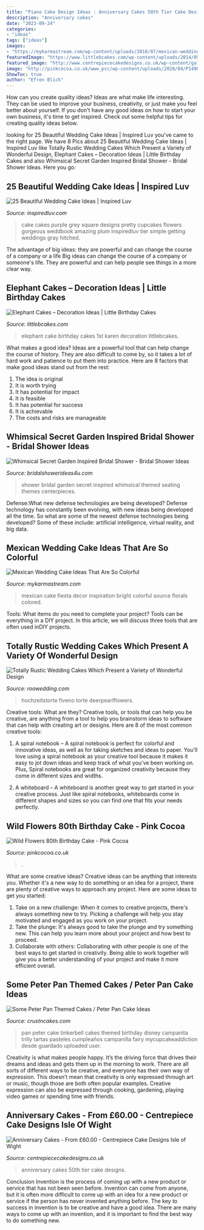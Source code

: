 ```yaml
---
title: "Piano Cake Design Ideas : Anniversary Cakes 50th Tier Cake Designs"
description: "Anniversary cakes"
date: "2023-09-24"
categories:
- "ideas"
tags: ["ideas"]
images:
- "https://mykarmastream.com/wp-content/uploads/2018/07/mexican-wedding-cake-6-.jpg"
featuredImage: "https://www.littlebcakes.com/wp-content/uploads/2014/05/Elephant-Cake-Images.jpg"
featured_image: "http://www.centrepiececakedesigns.co.uk/wp-content/gallery/anniversary/50th-2-tier.jpg"
image: "http://pinkcocoa.co.uk/www_pcc/wp-content/uploads/2020/04/P1490833a.jpg"
ShowToc: true
author: "Efren Blick"
---
```



How can you create quality ideas?
Ideas are what make life interesting. They can be used to improve your business, creativity, or just make you feel better about yourself. If you don't have any good ideas on how to start your own business, it's time to get inspired. Check out some helpful tips for creating quality ideas below.

	

		
looking for 25 Beautiful Wedding Cake Ideas | Inspired Luv you've came to the right page. We have 8 Pics about 25 Beautiful Wedding Cake Ideas | Inspired Luv like Totally Rustic Wedding Cakes Which Present a Variety of Wonderful Design, Elephant Cakes – Decoration Ideas | Little Birthday Cakes and also Whimsical Secret Garden Inspired Bridal Shower - Bridal Shower Ideas. Here you go:
		
    
## 25 Beautiful Wedding Cake Ideas | Inspired Luv

<img loading=lazy src="http://www.inspiredluv.com/wp-content/uploads/2016/09/4-Beautiful-Wedding-Cake-Ideas.jpg" onerror="this.onerror=null;this.src='https://tse4.mm.bing.net/th?id=OIP.aGO9X5_6lVuPl87dsSeAogHaLH&amp;pid=15.1';" alt="25 Beautiful Wedding Cake Ideas | Inspired Luv">

_Source: inspiredluv.com_

>cake cakes purple grey square designs pretty cupcakes flowers gorgeous weddbook amazing plum inspiredluv tier simple getting weddings gray hitched. 

	

The advantage of big ideas: they are powerful and can change the course of a company or a life
Big ideas can change the course of a company or someone's life. They are powerful and can help people see things in a more clear way.

    
## Elephant Cakes – Decoration Ideas | Little Birthday Cakes

<img loading=lazy src="https://www.littlebcakes.com/wp-content/uploads/2014/05/Elephant-Cake-Images.jpg" onerror="this.onerror=null;this.src='https://tse4.mm.bing.net/th?id=OIP.lzlTJhX1_wAFufW09OdovQHaJ4&amp;pid=15.1';" alt="Elephant Cakes – Decoration Ideas | Little Birthday Cakes">

_Source: littlebcakes.com_

>elephant cake birthday cakes 1st karen decoration littlebcakes. 

	

What makes a good idea?
Ideas are a powerful tool that can help change the course of history. They are also difficult to come by, so it takes a lot of hard work and patience to put them into practice. Here are 8 factors that make good ideas stand out from the rest: 
1. The idea is original 
2. It is worth trying 
3. It has potential for impact 
4. It is feasible 
5. It has potential for success 
6. It is achievable 
7. The costs and risks are manageable 

    
## Whimsical Secret Garden Inspired Bridal Shower - Bridal Shower Ideas

<img loading=lazy src="https://www.bridalshowerideas4u.com/wp-content/uploads/2016/04/Whimsical-Secret-Garden-Inspired-Bridal-Shower-Visitor-Seating.jpg" onerror="this.onerror=null;this.src='https://tse2.mm.bing.net/th?id=OIP.qD4VjC-Y1XYInNWde-NAWQHaLH&amp;pid=15.1';" alt="Whimsical Secret Garden Inspired Bridal Shower - Bridal Shower Ideas">

_Source: bridalshowerideas4u.com_

>shower bridal garden secret inspired whimsical themed seating themes centerpieces. 

	

Defense:What new defense technologies are being developed?
Defense technology has constantly been evolving, with new ideas being developed all the time. So what are some of the newest defense technologies being developed? Some of these include: artificial intelligence, virtual reality, and big data.

    
## Mexican Wedding Cake Ideas That Are So Colorful

<img loading=lazy src="https://mykarmastream.com/wp-content/uploads/2018/07/mexican-wedding-cake-6-.jpg" onerror="this.onerror=null;this.src='https://tse4.mm.bing.net/th?id=OIP.5wUnMH8Pu7Sr0tM6GWBbmwHaKi&amp;pid=15.1';" alt="Mexican Wedding Cake Ideas That Are So Colorful">

_Source: mykarmastream.com_

>mexican cake fiesta decor inspiration bright colorful source florals colored. 

	

Tools: What items do you need to complete your project?
Tools can be everything in a DIY project. In this article, we will discuss three tools that are often used inDIY projects.

    
## Totally Rustic Wedding Cakes Which Present A Variety Of Wonderful Design

<img loading=lazy src="https://roowedding.com/wp-content/uploads/2017/03/Rustic-wedding-naked-carrot-cake.jpg" onerror="this.onerror=null;this.src='https://tse4.mm.bing.net/th?id=OIP.aj77F089-Y9jpY4rTyb6qAHaLH&amp;pid=15.1';" alt="Totally Rustic Wedding Cakes Which Present a Variety of Wonderful Design">

_Source: roowedding.com_

>hochzeitstorte fiveno torte deerpearlflowers. 

	

Creative tools: What are they?
Creative tools, or tools that can help you be creative, are anything from a tool to help you brainstorm ideas to software that can help with creating art or designs. Here are 8 of the most common creative tools:
1. A spiral notebook – A spiral notebook is perfect for colorful and innovative ideas, as well as for taking sketches and ideas to paper. You’ll love using a spiral notebook as your creative tool because it makes it easy to jot down ideas and keep track of what you’ve been working on. Plus, Spiral notebooks are great for organized creativity because they come in different sizes and widths.

2. A whiteboard – A whiteboard is another great way to get started in your creative process. Just like spiral notebooks, whiteboards come in different shapes and sizes so you can find one that fits your needs perfectly.

    
## Wild Flowers 80th Birthday Cake - Pink Cocoa

<img loading=lazy src="http://pinkcocoa.co.uk/www_pcc/wp-content/uploads/2020/04/P1490833a.jpg" onerror="this.onerror=null;this.src='https://tse4.mm.bing.net/th?id=OIP.Lng9yvhOcj3KYNxzV4gyzgHaJ-&amp;pid=15.1';" alt="Wild Flowers 80th Birthday Cake - Pink Cocoa">

_Source: pinkcocoa.co.uk_

>. 

	

What are some creative ideas?
Creative ideas can be anything that interests you. Whether it's a new way to do something or an idea for a project, there are plenty of creative ways to approach any project. Here are some ideas to get you started: 
1. Take on a new challenge: When it comes to creative projects, there's always something new to try. Picking a challenge will help you stay motivated and engaged as you work on your project. 
2. Take the plunge: It's always good to take the plunge and try something new. This can help you learn more about your project and how best to proceed. 
3. Collaborate with others: Collaborating with other people is one of the best ways to get started in creativity. Being able to work together will give you a better understanding of your project and make it more efficient overall.

    
## Some Peter Pan Themed Cakes / Peter Pan Cake Ideas

<img loading=lazy src="http://www.crustncakes.com/blog/wp-content/uploads/2015/12/65443cd99212f1968f6a77482f5844f9.jpg" onerror="this.onerror=null;this.src='https://tse2.mm.bing.net/th?id=OIP.Ztz04Y0bl2vmpeTRZJafBwHaLz&amp;pid=15.1';" alt="Some Peter Pan Themed Cakes / Peter Pan Cake Ideas">

_Source: crustncakes.com_

>pan peter cake tinkerbell cakes themed birthday disney campanita trilly tartas pasteles cumpleaños campanilla fairy mycupcakeaddiction desde guardado uploaded user. 

	

Creativity is what makes people happy. It’s the driving force that drives their dreams and ideas and gets them up in the morning to work. There are all sorts of different ways to be creative, and everyone has their own way of expression. This doesn’t mean that creativity is only expressed through art or music, though those are both often popular examples. Creative expression can also be expressed through cooking, gardening, playing video games or spending time with friends.

    
## Anniversary Cakes - From £60.00 - Centrepiece Cake Designs Isle Of Wight

<img loading=lazy src="http://www.centrepiececakedesigns.co.uk/wp-content/gallery/anniversary/50th-2-tier.jpg" onerror="this.onerror=null;this.src='https://tse3.mm.bing.net/th?id=OIP.5tjOZe49cFrbtr5_TMuVLgHaJ-&amp;pid=15.1';" alt="Anniversary Cakes - From £60.00 - Centrepiece Cake Designs Isle of Wight">

_Source: centrepiececakedesigns.co.uk_

>anniversary cakes 50th tier cake designs. 

	

Conclusion
Invention is the process of coming up with a new product or service that has not been seen before. Invention can come from anyone, but it is often more difficult to come up with an idea for a new product or service if the person has never invented anything before. The key to success in invention is to be creative and have a good idea. There are many ways to come up with an invention, and it is important to find the best way to do something new.

